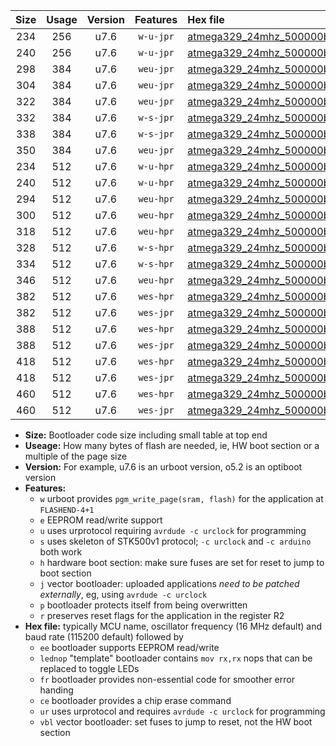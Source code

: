 |Size|Usage|Version|Features|Hex file|
|:-:|:-:|:-:|:-:|:--|
|234|256|u7.6|`w-u-jpr`|[atmega329_24mhz_500000bps_ur_vbl.hex](https://raw.githubusercontent.com/stefanrueger/urboot/main/atmega329_24mhz_500000bps_ur_vbl.hex)|
|240|256|u7.6|`w-u-jpr`|[atmega329_24mhz_500000bps_lednop_ur_vbl.hex](https://raw.githubusercontent.com/stefanrueger/urboot/main/atmega329_24mhz_500000bps_lednop_ur_vbl.hex)|
|298|384|u7.6|`weu-jpr`|[atmega329_24mhz_500000bps_ee_ur_vbl.hex](https://raw.githubusercontent.com/stefanrueger/urboot/main/atmega329_24mhz_500000bps_ee_ur_vbl.hex)|
|304|384|u7.6|`weu-jpr`|[atmega329_24mhz_500000bps_ee_lednop_ur_vbl.hex](https://raw.githubusercontent.com/stefanrueger/urboot/main/atmega329_24mhz_500000bps_ee_lednop_ur_vbl.hex)|
|322|384|u7.6|`weu-jpr`|[atmega329_24mhz_500000bps_ee_lednop_fr_ur_vbl.hex](https://raw.githubusercontent.com/stefanrueger/urboot/main/atmega329_24mhz_500000bps_ee_lednop_fr_ur_vbl.hex)|
|332|384|u7.6|`w-s-jpr`|[atmega329_24mhz_500000bps_vbl.hex](https://raw.githubusercontent.com/stefanrueger/urboot/main/atmega329_24mhz_500000bps_vbl.hex)|
|338|384|u7.6|`w-s-jpr`|[atmega329_24mhz_500000bps_lednop_vbl.hex](https://raw.githubusercontent.com/stefanrueger/urboot/main/atmega329_24mhz_500000bps_lednop_vbl.hex)|
|350|384|u7.6|`weu-jpr`|[atmega329_24mhz_500000bps_ee_lednop_fr_ce_ur_vbl.hex](https://raw.githubusercontent.com/stefanrueger/urboot/main/atmega329_24mhz_500000bps_ee_lednop_fr_ce_ur_vbl.hex)|
|234|512|u7.6|`w-u-hpr`|[atmega329_24mhz_500000bps_ur.hex](https://raw.githubusercontent.com/stefanrueger/urboot/main/atmega329_24mhz_500000bps_ur.hex)|
|240|512|u7.6|`w-u-hpr`|[atmega329_24mhz_500000bps_lednop_ur.hex](https://raw.githubusercontent.com/stefanrueger/urboot/main/atmega329_24mhz_500000bps_lednop_ur.hex)|
|294|512|u7.6|`weu-hpr`|[atmega329_24mhz_500000bps_ee_ur.hex](https://raw.githubusercontent.com/stefanrueger/urboot/main/atmega329_24mhz_500000bps_ee_ur.hex)|
|300|512|u7.6|`weu-hpr`|[atmega329_24mhz_500000bps_ee_lednop_ur.hex](https://raw.githubusercontent.com/stefanrueger/urboot/main/atmega329_24mhz_500000bps_ee_lednop_ur.hex)|
|318|512|u7.6|`weu-hpr`|[atmega329_24mhz_500000bps_ee_lednop_fr_ur.hex](https://raw.githubusercontent.com/stefanrueger/urboot/main/atmega329_24mhz_500000bps_ee_lednop_fr_ur.hex)|
|328|512|u7.6|`w-s-hpr`|[atmega329_24mhz_500000bps.hex](https://raw.githubusercontent.com/stefanrueger/urboot/main/atmega329_24mhz_500000bps.hex)|
|334|512|u7.6|`w-s-hpr`|[atmega329_24mhz_500000bps_lednop.hex](https://raw.githubusercontent.com/stefanrueger/urboot/main/atmega329_24mhz_500000bps_lednop.hex)|
|346|512|u7.6|`weu-hpr`|[atmega329_24mhz_500000bps_ee_lednop_fr_ce_ur.hex](https://raw.githubusercontent.com/stefanrueger/urboot/main/atmega329_24mhz_500000bps_ee_lednop_fr_ce_ur.hex)|
|382|512|u7.6|`wes-hpr`|[atmega329_24mhz_500000bps_ee.hex](https://raw.githubusercontent.com/stefanrueger/urboot/main/atmega329_24mhz_500000bps_ee.hex)|
|382|512|u7.6|`wes-jpr`|[atmega329_24mhz_500000bps_ee_vbl.hex](https://raw.githubusercontent.com/stefanrueger/urboot/main/atmega329_24mhz_500000bps_ee_vbl.hex)|
|388|512|u7.6|`wes-hpr`|[atmega329_24mhz_500000bps_ee_lednop.hex](https://raw.githubusercontent.com/stefanrueger/urboot/main/atmega329_24mhz_500000bps_ee_lednop.hex)|
|388|512|u7.6|`wes-jpr`|[atmega329_24mhz_500000bps_ee_lednop_vbl.hex](https://raw.githubusercontent.com/stefanrueger/urboot/main/atmega329_24mhz_500000bps_ee_lednop_vbl.hex)|
|418|512|u7.6|`wes-hpr`|[atmega329_24mhz_500000bps_ee_lednop_fr.hex](https://raw.githubusercontent.com/stefanrueger/urboot/main/atmega329_24mhz_500000bps_ee_lednop_fr.hex)|
|418|512|u7.6|`wes-jpr`|[atmega329_24mhz_500000bps_ee_lednop_fr_vbl.hex](https://raw.githubusercontent.com/stefanrueger/urboot/main/atmega329_24mhz_500000bps_ee_lednop_fr_vbl.hex)|
|460|512|u7.6|`wes-hpr`|[atmega329_24mhz_500000bps_ee_lednop_fr_ce.hex](https://raw.githubusercontent.com/stefanrueger/urboot/main/atmega329_24mhz_500000bps_ee_lednop_fr_ce.hex)|
|460|512|u7.6|`wes-jpr`|[atmega329_24mhz_500000bps_ee_lednop_fr_ce_vbl.hex](https://raw.githubusercontent.com/stefanrueger/urboot/main/atmega329_24mhz_500000bps_ee_lednop_fr_ce_vbl.hex)|

- **Size:** Bootloader code size including small table at top end
- **Useage:** How many bytes of flash are needed, ie, HW boot section or a multiple of the page size
- **Version:** For example, u7.6 is an urboot version, o5.2 is an optiboot version
- **Features:**
  + `w` urboot provides `pgm_write_page(sram, flash)` for the application at `FLASHEND-4+1`
  + `e` EEPROM read/write support
  + `u` uses urprotocol requiring `avrdude -c urclock` for programming
  + `s` uses skeleton of STK500v1 protocol; `-c urclock` and `-c arduino` both work
  + `h` hardware boot section: make sure fuses are set for reset to jump to boot section
  + `j` vector bootloader: uploaded applications *need to be patched externally*, eg, using `avrdude -c urclock`
  + `p` bootloader protects itself from being overwritten
  + `r` preserves reset flags for the application in the register R2
- **Hex file:** typically MCU name, oscillator frequency (16 MHz default) and baud rate (115200 default) followed by
  + `ee` bootloader supports EEPROM read/write
  + `lednop` "template" bootloader contains `mov rx,rx` nops that can be replaced to toggle LEDs
  + `fr` bootloader provides non-essential code for smoother error handing
  + `ce` bootloader provides a chip erase command
  + `ur` uses urprotocol and requires `avrdude -c urclock` for programming
  + `vbl` vector bootloader: set fuses to jump to reset, not the HW boot section
